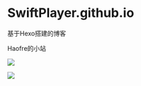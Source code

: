 # SwiftPlayer.github.io

基于Hexo搭建的博客

Haofre的小站

![](https://swiftplayer.github.io/images/show/cover.png)

![](https://swiftplayer.github.io/images/show/list.png)
